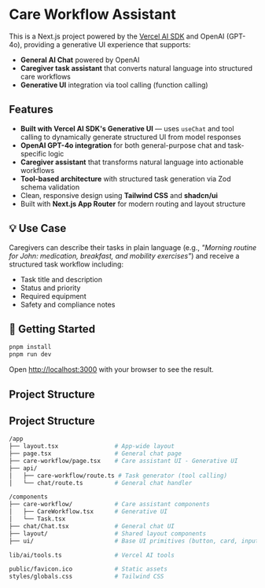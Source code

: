 # Care Workflow Assistant

This is a Next.js project powered by the [Vercel AI SDK](https://sdk.vercel.ai) and OpenAI (GPT-4o), providing a generative UI experience that supports:

- **General AI Chat** powered by OpenAI
- **Caregiver task assistant** that converts natural language into structured care workflows
- **Generative UI** integration via tool calling (function calling)

## Features

- **Built with Vercel AI SDK's Generative UI** — uses `useChat` and tool calling to dynamically generate structured UI from model responses
- **OpenAI GPT-4o integration** for both general-purpose chat and task-specific logic
- **Caregiver assistant** that transforms natural language into actionable workflows
- **Tool-based architecture** with structured task generation via Zod schema validation
- Clean, responsive design using **Tailwind CSS** and **shadcn/ui**
- Built with **Next.js App Router** for modern routing and layout structure

## 💡 Use Case

Caregivers can describe their tasks in plain language (e.g., _"Morning routine for John: medication, breakfast, and mobility exercises"_) and receive a structured task workflow including:

- Task title and description
- Status and priority
- Required equipment
- Safety and compliance notes

## 🚀 Getting Started

```bash
pnpm install
pnpm run dev
```

Open [http://localhost:3000](http://localhost:3000) with your browser to see the result.

## Project Structure

## Project Structure

```bash
/app
├── layout.tsx                # App-wide layout
├── page.tsx                  # General chat page
├── care-workflow/page.tsx    # Care assistant UI - Generative UI
├── api/
│   ├── care-workflow/route.ts # Task generator (tool calling)
│   └── chat/route.ts         # General chat handler

/components
├── care-workflow/            # Care assistant components
│   ├── CareWorkflow.tsx      # Generative UI
│   └── Task.tsx
├── chat/Chat.tsx             # General chat UI
├── layout/                   # Shared layout components
├── ui/                       # Base UI primitives (button, card, input, label)

lib/ai/tools.ts               # Vercel AI tools

public/favicon.ico            # Static assets
styles/globals.css            # Tailwind CSS
```
